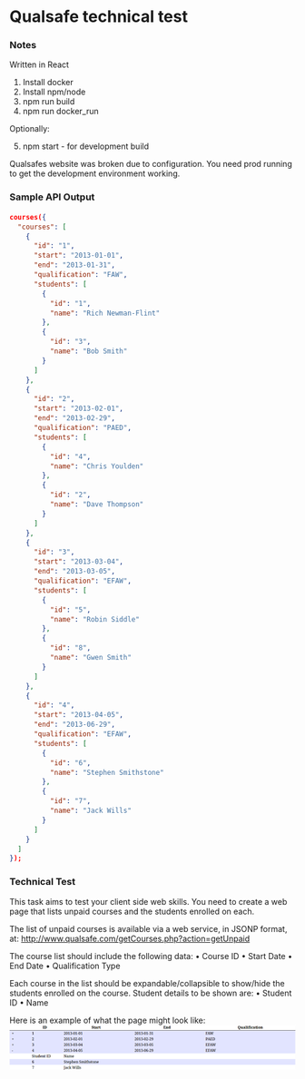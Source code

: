 # Qualsafe technical test

### Notes ###

Written in React

1) Install docker
2) Install npm/node
3) npm run build
4) npm run docker_run

Optionally:

5) npm start - for development build

Qualsafes website was broken due to configuration. You need prod running to get the development environment working.

### Sample API Output ###

```json
courses({
  "courses": [
    {
      "id": "1",
      "start": "2013-01-01",
      "end": "2013-01-31",
      "qualification": "FAW",
      "students": [
        {
          "id": "1",
          "name": "Rich Newman-Flint"
        },
        {
          "id": "3",
          "name": "Bob Smith"
        }
      ]
    },
    {
      "id": "2",
      "start": "2013-02-01",
      "end": "2013-02-29",
      "qualification": "PAED",
      "students": [
        {
          "id": "4",
          "name": "Chris Youlden"
        },
        {
          "id": "2",
          "name": "Dave Thompson"
        }
      ]
    },
    {
      "id": "3",
      "start": "2013-03-04",
      "end": "2013-03-05",
      "qualification": "EFAW",
      "students": [
        {
          "id": "5",
          "name": "Robin Siddle"
        },
        {
          "id": "8",
          "name": "Gwen Smith"
        }
      ]
    },
    {
      "id": "4",
      "start": "2013-04-05",
      "end": "2013-06-29",
      "qualification": "EFAW",
      "students": [
        {
          "id": "6",
          "name": "Stephen Smithstone"
        },
        {
          "id": "7",
          "name": "Jack Wills"
        }
      ]
    }
  ]
});
```

### Technical Test ###

This task aims to test your client side web skills. You need to create a web page that lists unpaid courses and the
students enrolled on each.

The list of unpaid courses is available via a web service, in JSONP format, at:
http://www.qualsafe.com/getCourses.php?action=getUnpaid

The course list should include the following data:
• Course ID • Start Date • End Date • Qualification Type

Each course in the list should be expandable/collapsible to show/hide the students enrolled on the course. Student
details to be shown are:
• Student ID • Name

Here is an example of what the page might look like:
![Examole of what the page should look like](example_screenshot.png)